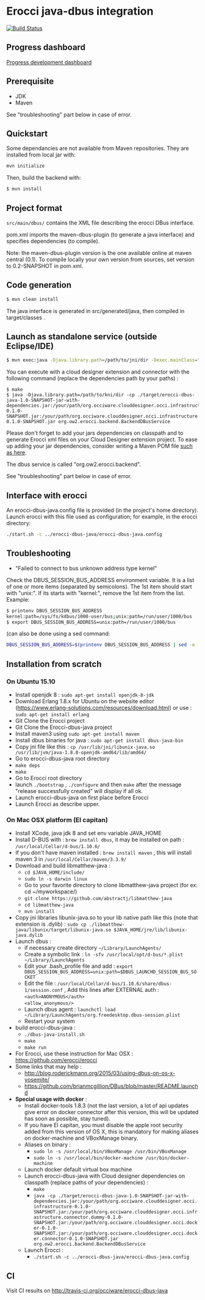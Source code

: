 # Erocci java-dbus integration

[![Build Status](https://travis-ci.org/occiware/erocci-dbus-java.svg?branch=master)](https://travis-ci.org/occiware/erocci-dbus-java)

## Progress dashboard
[Progress development dashboard](doc/devstatus.md)

## Prerequisite

* JDK
* Maven

See "troubleshooting" part below in case of error.

## Quickstart

Some dependancies are not available from Maven repositories. They are installed from local jar with:
```sh
mvn initialize
```

Then, build the backend with:

```sh
$ mvn install
```

## Project format

`src/main/dbus/` contains the XML file describing the erocci DBus interface.

pom.xml imports the maven-dbus-plugin (to generate a java interface)
and specifies dependencies (to compile).

Note: the maven-dbus-plugin version is the one available online at
maven central (0.1). To compile locally your own version from sources,
set version to 0.2-SNAPSHOT in pom.xml.

## Code generation

```sh
$ mvn clean install
```
The java interface is generated in src/generated/java, then compiled in
target/classes .

## Launch as standalone service (outside Eclipse/IDE)

```sh
$ mvn exec:java -Djava.library.path=/path/to/jni/dir -Dexec.mainClass="org.ow2.erocci.backend.BackendDBusService"
```

You can execute with a cloud designer extension and connector with the following command (replace the dependencies path by your paths) :
```
$ make
$ java -Djava.library.path=/path/to/kni/dir -cp ./target/erocci-dbus-java-1.0-SNAPSHOT-jar-with-dependencies.jar:/your/path/org.occiware.clouddesigner.occi.infrastructure-0.1.0-SNAPSHOT.jar:/your/path/org.occiware.clouddesigner.occi.infrastructure.connector.dummy-0.1.0-SNAPSHOT.jar org.ow2.erocci.backend.BackendDBusService
```

Please don't forget to add your jars dependencies on classpath and to generate Erocci xml files on your Cloud Designer extension project.
To ease up adding your jar dependencies, consider writing a Maven POM file [such as here](https://github.com/occiware/erocci-dbus-java/issues/37).

The dbus service is called "org.ow2.erocci.backend".

See "troubleshooting" part below in case of error.

## Interface with erocci

An erocci-dbus-java.config file is provided (in the project's home directory).
Launch erocci with this file used as configuration; for example, in the erocci directory:

```sh
./start.sh -c ../erocci-dbus-java/erocci-dbus-java.config
```

## Troubleshooting

* "Failed to connect to bus unknown address type kernel"

Check the DBUS_SESSION_BUS_ADDRESS environment variable. It is a list of one or more items (separated by semicolons).
The 1st item should start with "unix:". If its starts with "kernel:", remove the 1st item from the list.
Example:
```sh
$ printenv DBUS_SESSION_BUS_ADDRESS
kernel:path=/sys/fs/kdbus/1000-user/bus;unix:path=/run/user/1000/bus
$ export DBUS_SESSION_BUS_ADDRESS=unix:path=/run/user/1000/bus
```

(can also be done using a sed command:
```sh
DBUS_SESSION_BUS_ADDRESS=$(printenv DBUS_SESSION_BUS_ADDRESS | sed -e 's/kernel:.*;//' ).
```

## Installation from scratch
### On Ubuntu 15.10
* Install openjdk 8 : ```sudo apt-get install openjdk-8-jdk``` 
* Download Erlang 1.8.x for Ubuntu on the website editor (https://www.erlang-solutions.com/resources/download.html) or use : 
```sudo apt-get install erlang```
* Git Clone the Erocci project
* Git Clone the Erocci-dbus-java project
* Install maven3 using  ```sudo apt-get install maven```
* Install dbus binaries for java : ```sudo apt-get install dbus-java-bin```
* Copy jni file like this : ```cp /usr/lib/jni/libunix-java.so /usr/lib/jvm/java-1.8.0-openjdk-amd64/lib/amd64/```
* Go to erocci-dbus-java root directory
* ```make deps```
* ```make```
* Go to Erocci root directory
* launch ```./bootstrap``` , ```./configure``` and then ```make``` after the message "release successfully created" will display if all ok.
* Launch erocci-dbus-java on first place before Erocci
* Launch Erocci as describe upper.

### On Mac OSX platform (El capitan) 
* Install XCode, java jdk 8 and set env variable JAVA_HOME
* Install D-BUS with : ```brew install dbus```, it may be installed on path : ```/usr/local/Cellar/d-bus/1.10.6/```
* If you don't have maven installed : ```brew install maven``` , this will install maven 3 in ```/usr/local/Cellar/maven/3.3.9/```
* Download and build libmatthew-java : 
    * ```cd $JAVA_HOME/include/``` 
    * ```sudo ln -s darwin linux```
    * Go to your favorite directory to clone libmatthew-java project (for ex: cd ~/myworkspace/)
    * ```git clone https://github.com/abstractj/libmatthew-java```
    * ```cd libmatthew-java```
    * ```mvn install```
* Copy jni libraries libunix-java.so to your lib native path like this (note that extension is .dylib) : 
```sudo cp ./libmatthew-java/libunix/target/libunix-java.so $JAVA_HOME/jre/lib/libunix-java.dylib```
* Launch dbus :
    * if necessary create directory ```~/Library/LaunchAgents/```
    * Create a symbolic link : ```ln -sfv /usr/local/opt/d-bus/*.plist ~/Library/LaunchAgents```
    * Edit your .bash_profile file and add : ```export DBUS_SESSION_BUS_ADDRESS=unix:path=$DBUS_LAUNCHD_SESSION_BUS_SOCKET```
    * Edit the file :  ```/usr/local/Cellar/d-bus/1.10.6/share/dbus-1/session.conf``` , Add this lines after EXTERNAL auth :
            <br/>```<auth>ANONYMOUS</auth>```
  			<br/>```<allow_anonymous/>```
    * Launch dbus agent : ```launchctl load ~/Library/LaunchAgents/org.freedesktop.dbus-session.plist```
    * Restart your system
* build erocci-dbus-java :
    * ```./dbus-java-install.sh```
    * ```make```
    * ```make run```
* For Erocci, use these instruction for Mac OSX : https://github.com/erocci/erocci
* Some links that may help : 
    * http://blog.roderickmann.org/2015/03/using-dbus-on-os-x-yosemite/
    * https://github.com/brianmcgillion/DBus/blob/master/README.launchd
* <b>Special usage with docker</b> :
	* Install docker-tools 1.8.3 (not the last version, a lot of api updates give error on docker connector after this version, this will be updated has soon as possible, stay tuned).
	* If you have El capitan, you must disable the apple root security added from this version of OS X, this is mandatory for making aliases on docker-machine and VBoxManage binary.
	* Aliases on binary :
		* ```sudo ln -s /usr/local/bin/VBoxManage /usr/bin/VBoxManage```
		* ```sudo ln -s /usr/local/bin/docker-machine /usr/bin/docker-machine```
	* Launch docker default virtual box machine
	* Launch erocci-dbus-java with Cloud designer dependencies on classpath (replace paths of your dependencies) :
        * ```make```
		* ```java -cp ./target/erocci-dbus-java-1.0-SNAPSHOT-jar-with-dependencies.jar:/your/path/org.occiware.clouddesigner.occi.infrastructure-0.1.0-SNAPSHOT.jar:/your/path/org.occiware.clouddesigner.occi.infrastructure.connector.dummy-0.1.0-SNAPSHOT.jar:/your/path/org.occiware.clouddesigner.occi.docker-0.1.0-SNAPSHOT.jar:/your/path/org.occiware.clouddesigner.occi.docker.connector-0.1.0-SNAPSHOT.jar org.ow2.erocci.backend.BackendDBusService```
	* Launch Erocci :
		* ```./start.sh -c ../erocci-dbus-java/erocci-dbus-java.config```

## CI

Visit CI results on http://travis-ci.org/occiware/erocci-dbus-java

